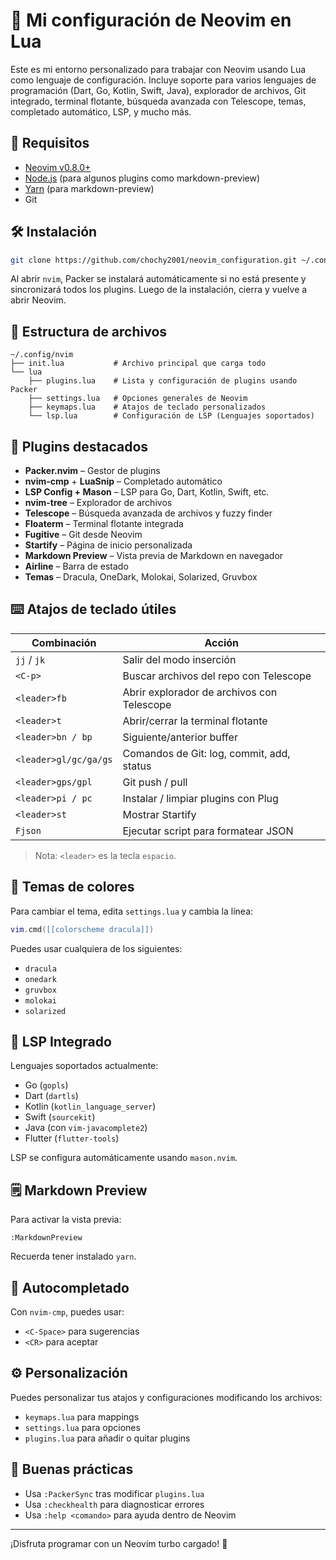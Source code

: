 # 🧠 Mi configuración de Neovim en Lua

Este es mi entorno personalizado para trabajar con Neovim usando Lua como lenguaje de configuración. Incluye soporte para varios lenguajes de programación (Dart, Go, Kotlin, Swift, Java), explorador de archivos, Git integrado, terminal flotante, búsqueda avanzada con Telescope, temas, completado automático, LSP, y mucho más.

## 🚀 Requisitos

- [Neovim v0.8.0+](https://neovim.io/)
- [Node.js](https://nodejs.org/) (para algunos plugins como markdown-preview)
- [Yarn](https://classic.yarnpkg.com/lang/en/) (para markdown-preview)
- Git

## 🛠 Instalación

```bash
git clone https://github.com/chochy2001/neovim_configuration.git ~/.config/nvim
```

Al abrir `nvim`, Packer se instalará automáticamente si no está presente y sincronizará todos los plugins. Luego de la instalación, cierra y vuelve a abrir Neovim.

## 📁 Estructura de archivos

```text
~/.config/nvim
├── init.lua           # Archivo principal que carga todo
└── lua
    ├── plugins.lua    # Lista y configuración de plugins usando Packer
    ├── settings.lua   # Opciones generales de Neovim
    ├── keymaps.lua    # Atajos de teclado personalizados
    └── lsp.lua        # Configuración de LSP (Lenguajes soportados)
```

## 🧩 Plugins destacados

- **Packer.nvim** – Gestor de plugins
- **nvim-cmp** + **LuaSnip** – Completado automático
- **LSP Config + Mason** – LSP para Go, Dart, Kotlin, Swift, etc.
- **nvim-tree** – Explorador de archivos
- **Telescope** – Búsqueda avanzada de archivos y fuzzy finder
- **Floaterm** – Terminal flotante integrada
- **Fugitive** – Git desde Neovim
- **Startify** – Página de inicio personalizada
- **Markdown Preview** – Vista previa de Markdown en navegador
- **Airline** – Barra de estado
- **Temas** – Dracula, OneDark, Molokai, Solarized, Gruvbox

## ⌨️ Atajos de teclado útiles

| Combinación           | Acción                                      |
|-----------------------|---------------------------------------------|
| `jj` / `jk`           | Salir del modo inserción                    |
| `<C-p>`               | Buscar archivos del repo con Telescope      |
| `<leader>fb`          | Abrir explorador de archivos con Telescope |
| `<leader>t`           | Abrir/cerrar la terminal flotante          |
| `<leader>bn / bp`     | Siguiente/anterior buffer                   |
| `<leader>gl/gc/ga/gs` | Comandos de Git: log, commit, add, status  |
| `<leader>gps/gpl`     | Git push / pull                             |
| `<leader>pi / pc`     | Instalar / limpiar plugins con Plug        |
| `<leader>st`          | Mostrar Startify                           |
| `Fjson`               | Ejecutar script para formatear JSON        |

> Nota: `<leader>` es la tecla `espacio`.

## 🌈 Temas de colores

Para cambiar el tema, edita `settings.lua` y cambia la línea:

```lua
vim.cmd([[colorscheme dracula]])
```

Puedes usar cualquiera de los siguientes:
- `dracula`
- `onedark`
- `gruvbox`
- `molokai`
- `solarized`

## 🧠 LSP Integrado

Lenguajes soportados actualmente:
- Go (`gopls`)
- Dart (`dartls`)
- Kotlin (`kotlin_language_server`)
- Swift (`sourcekit`)
- Java (con `vim-javacomplete2`)
- Flutter (`flutter-tools`)

LSP se configura automáticamente usando `mason.nvim`.

## 🗒 Markdown Preview

Para activar la vista previa:

```vim
:MarkdownPreview
```

Recuerda tener instalado `yarn`.

## 🤖 Autocompletado

Con `nvim-cmp`, puedes usar:
- `<C-Space>` para sugerencias
- `<CR>` para aceptar

## ⚙️ Personalización

Puedes personalizar tus atajos y configuraciones modificando los archivos:
- `keymaps.lua` para mappings
- `settings.lua` para opciones
- `plugins.lua` para añadir o quitar plugins

## 🧼 Buenas prácticas

- Usa `:PackerSync` tras modificar `plugins.lua`
- Usa `:checkhealth` para diagnosticar errores
- Usa `:help <comando>` para ayuda dentro de Neovim

---

¡Disfruta programar con un Neovim turbo cargado! 🚀
